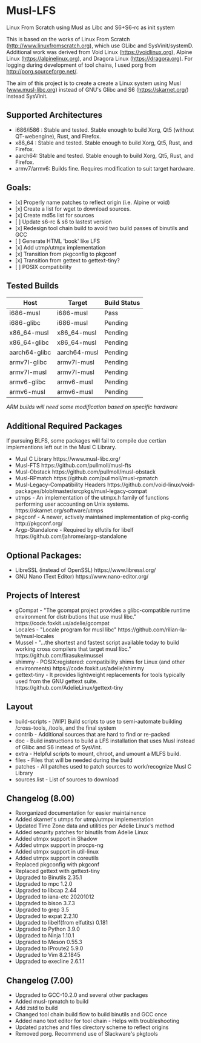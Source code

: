 # Musl-LFS
Linux From Scratch using Musl as Libc and S6+S6-rc as init system

This is based on the works of Linux From Scratch (http://www.linuxfromscratch.org), which use GLibc and SysVinit/systemD. Additional work was derived from Void Linux (https://voidlinux.org), Alpine Linux (https://alpinelinux.org), and Dragora Linux (https://dragora.org). For logging during development of tool chains, I used porg from http://porg.sourceforge.net/.

The aim of this project is to create a create a Linux system using Musl (www.musl-libc.org) instead of GNU's Glibc and S6 (https://skarnet.org/) instead SysVinit.

## Supported Architectures
<ul>
  <li>i686/i586 : Stable and tested. Stable enough to build Xorg, Qt5 (without QT-webengine), Rust, and Firefox.</li>
  <li>x86_64 : Stable and tested. Stable enough to build Xorg, Qt5, Rust, and Firefox.</li>
  <li>aarch64: Stable and tested. Stable enough to build Xorg, Qt5, Rust, and Firefox.</li>
  <li>armv7/armv6: Builds fine. Requires modification to suit target hardware.</li>
</ul>

## Goals:
<ul>
  <li> [x] Properly name patches to reflect origin (i.e. Alpine or void) </li>
  <li> [x] Create a list for wget to download sources.</li>
  <li> [x] Create md5s list for sources</li>
  <li> [ ] Update s6-rc & s6 to lastest version </li>
  <li> [x] Redesign tool chain build to avoid two build passes of binutils and GCC</li>
  <li> [ ] Generate HTML 'book' like LFS</li>
  <li> [x] Add utmp/utmpx implementation</li>
  <li> [x] Transition from pkgconfig to pkgconf</li>
  <li> [x] Transition from gettext to gettext-tiny?</li>
  <li> [ ] POSIX compatibility </li>
</ul>

## Tested Builds

| Host         | Target      | Build Status   |
| ------------ | ----------- | -------------- | 
| i686-musl    | i686-musl   | Pass |
| i686-glibc   | i686-musl   | Pending |
| x86_64-musl  | x86_64-musl | Pending |
| x86_64-glibc | x86_64-musl | Pending |
| aarch64-glibc | aarch64-musl | Pending |
| armv7l-glibc | armv7l-musl | Pending |
| armv7l-musl  | armv7l-musl | Pending |
| armv6-glibc  | armv6-musl  | Pending |
| armv6-musl   | armv6-musl  | Pending |

*ARM builds will need some modification based on specific hardware*

## Additional Required Packages 

If pursuing BLFS, some packages will fail to compile due certian implementions left out in the Musl C Library.

<ul>
<li>Musl C Library
https://www.musl-libc.org/</li>

<li>Musl-FTS 
https://github.com/pullmoll/musl-fts</li>

<li>Musl-Obstack
https://github.com/pullmoll/musl-obstack</li>

<li>Musl-RPmatch
https://github.com/pullmoll/musl-rpmatch</li>

<li>Musl-Legacy-Compatibility Headers
https://github.com/void-linux/void-packages/blob/master/srcpkgs/musl-legacy-compat </li>

<li>utmps - An implementation of the utmpx.h family of functions performing user accounting on Unix systems.
https://skarnet.org/software/utmps</li>

<li>pkgconf - A newer, actively maintained implementation of pkg-config
http://pkgconf.org/</li>

<li>Argp-Standalone - Required by elfutils for libelf
https://github.com/jahrome/argp-standalone</li>

</ul>

## Optional Packages:
<ul>
<li>LibreSSL (instead of OpenSSL)
https://www.libressl.org/</li>
<li>GNU Nano (Text Editor)
https://www.nano-editor.org/ </li>
</ul>

## Projects of Interest

<ul>
<li>gCompat - "The gcompat project provides a glibc-compatible runtime environment for distributions that use musl libc."
https://code.foxkit.us/adelie/gcompat</li>
<li> Locales - "Locale program for musl libc"
https://github.com/rilian-la-te/musl-locales </li>
<li>Mussel - "...the shortest and fastest script available today to build working cross compilers that target musl libc."
https://github.com/firasuke/mussel </li>
<li>shimmy - POSIX:registered: compatibility shims for Linux (and other environments)
https://code.foxkit.us/adelie/shimmy</li>
<li>gettext-tiny - It provides lightweight replacements for tools typically used from the GNU gettext suite.
https://github.com/AdelieLinux/gettext-tiny</li>
</ul>

## Layout

<ul>
  <li>build-scripts - [WIP] Build scripts to use to semi-automate building /cross-tools, /tools, and the final system</li>
  <li>contrib - Additional sources that are hard to find or re-packed
  <li>doc - Build instructions to build a LFS installation that uses Musl instead of Glibc and S6 instead of SysVint.</li>
  <li>extra - Helpful scripts to mount, chroot, and umount a MLFS build.</li>
  <li>files - Files that will be needed during the build</li>
  <li>patches - All patches used to patch sources to work/recognize Musl C Library</li>
  <li>sources.list - List of sources to download
</ul>

## Changelog (8.00)
<ul>
 <li>Reorganized documentation for easier maintainence</li>
 <li>Added skarnet's utmps for utmp/utmpx implementation</li>
 <li>Updated Time Zone data and utilities per Adelie Linux's method</li> 
 <li>Added security patches for binutils from Adelie Linux</li>
 <li>Added utmpx support in Shadow</li>
 <li>Added utmpx support in procps-ng</li>
 <li>Added utmpx support in util-linux</li>
 <li>Added utmpx support in coreutils</li>
 <li>Replaced pkgconfig with pkgconf</li>
 <li>Replaced gettext with gettext-tiny</li>
 <li>Upgraded to Binutils 2.35.1</li>
 <li>Upgraded to mpc 1.2.0</li>
 <li>Upgraded to libcap 2.44</li>
 <li>Upgraded to iana-etc 20201012 </li>
 <li>Upgraded to bison 3.7.3</li>
 <li>Upgraded to grep 3.5</li>
 <li>Upgraded to expat 2.2.10</li>
 <li>Upgraded to libelf(from elfutits) 0.181</li>
 <li>Upgraded to Python 3.9.0</li>
 <li>Upgraded to Ninja 1.10.1</li>
 <li>Upgraded to Meson 0.55.3</li>
 <li>Upgraded to IProute2 5.9.0</li>
 <li>Upgraded to Vim 8.2.1845</li>
 <li>Upgraded to execline 2.6.1.1</li>
</ul>

## Changelog (7.00)

<ul>
 <li>Upgraded to GCC-10.2.0 and several other packages</li>
 <li>Added musl-rpmatch to build</li>
 <li>Add zstd to build</li>
 <li>Changed tool chain build flow to build binutils and GCC once</li>
 <li>Added nano text editor for tool chain - Helps with troubleshooting</li>
 <li>Updated patches and files directory scheme to reflect origins</li>
 <li>Removed porg. Recommend use of Slackware's pkgtools</li>
</ul>
